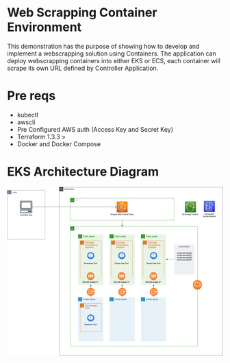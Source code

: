 # Web Scrapping Container Environment

This demonstration has the purpose of showing how to develop and implement a webscrapping solution using Containers. The application can deploy webscrapping containers into either EKS or ECS, each container will scrape its own URL defined by Controller Application.

# Pre reqs

- kubectl
- awscli
- Pre Configured AWS auth (Access Key and Secret Key)
- Terraform 1.3.3 >
- Docker and Docker Compose

# EKS Architecture Diagram

<p align="center"> 
<img src="static/web-scrapping-diagram-eks.jpg">
</p>